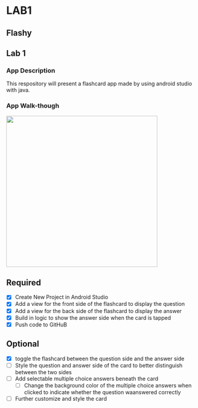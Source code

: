 # LAB1

## Flashy

## Lab 1

### App Description
This respository will present a flashcard app made by using android studio with java.

### App Walk-though


<img src="https://i.imgur.com/500oafO.gif" width=400 height=400><br>



## Required
- [X] Create New Project in Android Studio
- [X] Add a view for the front side of the flashcard to display the question
- [X] Add a view for the back side of the flashcard to display the answer
- [X] Build in logic to show the answer side when the card is tapped
- [X] Push code to GitHuB
## Optional
- [X] toggle the flashcard between the question side and the answer side
- [ ] Style the question and answer side of the card to better distinguish between the two sides
- [ ] Add selectable multiple choice answers beneath the card
   - [ ] Change the background color of the multiple choice answers when clicked to indicate whether the question waanswered correctly
- [ ] Further customize and style the card
